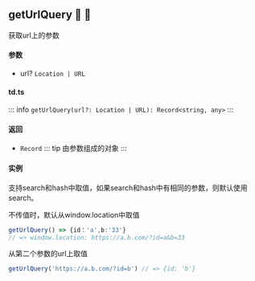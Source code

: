 ## getUrlQuery :tada: :100: 
获取url上的参数
#### 参数 
- url? `Location | URL`  
#### td.ts
::: info
`getUrlQuery(url?: Location | URL): Record<string, any>`
:::
#### 返回 
- `Record` 
::: tip
由参数组成的对象
:::
#### 实例 
支持search和hash中取值，如果search和hash中有相同的参数，则默认使用search。

不传值时，默认从window.location中取值


```ts
getUrlQuery() => {id：'a',b:'33'}
// => window.location: https://a.b.com/?id=a&b=33
```
从第二个参数的url上取值


```ts
getUrlQuery('https://a.b.com/?id=b') // => {id: 'b'}
```
